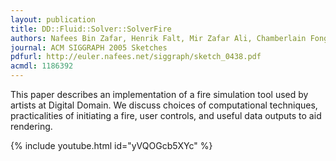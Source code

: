 ```yaml
---
layout: publication
title: DD::Fluid::Solver::SolverFire
authors: Nafees Bin Zafar, Henrik Falt, Mir Zafar Ali, Chamberlain Fong
journal: ACM SIGGRAPH 2005 Sketches
pdfurl: http://euler.nafees.net/siggraph/sketch_0438.pdf
acmdl: 1186392
---
```

This paper describes an implementation of a fire simulation tool used by artists
at Digital Domain. We discuss choices of computational techniques,
practicalities of initiating a fire, user controls, and useful data outputs to
aid rendering.

{% include youtube.html id="yVQOGcb5XYc" %}
